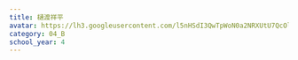 ```yaml
---
title: 樋渡祥平
avatar: https://lh3.googleusercontent.com/l5nHSdI3QwTpWoN0a2NRXUtU7QcOl0blWEFtGtexZlcseytt7seVi5S6UHNnWx3SUZKyLUzKV_IZGIYKvDUwGG7ZhtYyVTfhM3lcUkXQO9_r3rUEXlPYYuTtOnXCDZTg-5v8nNnEyJrKNghXI3vqq-WLHssv1h8LhO3CZXv9_fYlJgMZnss8C6KoS9dOE_miaOc4164zw18o11yEGLcD8dp7J392RcGWadWMNyNUV5AsFyAHHKkhoahYZ-FI8aONbP0mQ7S0qTYQSt3WM0Eox-s7IykGjPzMBX_jurJTY7jXXQherr1QOIv5mFIGKDUUt-9proFBGvPNzl2KnD5oljq5EJiyX4JhxjZcWb_1tjZrbL8pr30bnP5nlYrl0_z91k6HkQOuwhNH5k91ET229hQEcctV-BPMfNiexndp990QfBLFbAVjBMzwtjsdk-lJNHjZT4KvjgPpooAab3f7L_VXVGl6a0zDOX88JddNn-smluhs_CD8ak4JkygtRNZXJXo70VZN6Iu5CYMK7dxH-cBZyMGSYoB9MYgGMxuFCVRYrDno3Nf-1Vcx_GfyChdJfQZU2P82cInm00Bd5OTyDATbRgoBmeyGCB4P51QXquBRfxZd9mwK8dZSOMMnT8I9t_ZTDSgsFTQRqBPeAotzADz5xkugk9nNVIrKAo5rxjw=p-s300
category: 04_B
school_year: 4
---
```

